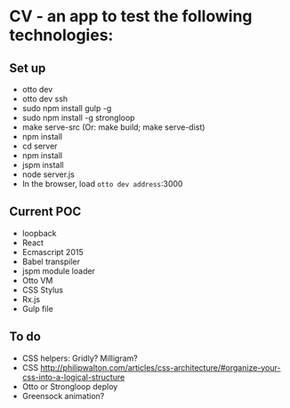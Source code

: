# CV - an app to test the following technologies:

## Set up
* otto dev
* otto dev ssh
* sudo npm install gulp -g
* sudo npm install -g strongloop
* make serve-src (Or: make build; make serve-dist)
* npm install
* cd server
* npm install
* jspm install
* node server.js
* In the browser, load `otto dev address`:3000

## Current POC
* loopback
* React
* Ecmascript 2015
* Babel transpiler
* jspm module loader
* Otto VM
* CSS Stylus
* Rx.js
* Gulp file

## To do
* CSS helpers: Gridly? Milligram?
* CSS http://philipwalton.com/articles/css-architecture/#organize-your-css-into-a-logical-structure
* Otto or Strongloop deploy
* Greensock animation?


